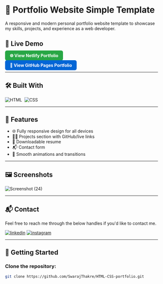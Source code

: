 # 💼 Portfolio Website Simple Template

A responsive and modern personal portfolio website template to showcase my skills, projects, and experience as a web developer.

## 🔗 Live Demo

<p>
  <a href="https://swarajthakre1.netlify.app/" target="_blank" style="padding: 8px 16px; background-color: #28a745; color: white; border-radius: 6px; text-decoration: none; font-weight: bold;">
    🌐 View Netlify Portfolio
  </a>
</p>

<p>
  <a href="https://swarajthakre.github.io/HTML-CSS-portfolio/" target="_blank" style="padding: 8px 16px; background-color: #0366d6; color: white; border-radius: 6px; text-decoration: none; font-weight: bold;">
    🔗 View GitHub Pages Portfolio
  </a>
</p>

---

## 🛠️ Built With

![HTML](https://img.shields.io/badge/html5%20-%23E34F26.svg?&style=for-the-badge&logo=html5&logoColor=white)&nbsp;
![CSS](https://img.shields.io/badge/css3%20-%231572B6.svg?&style=for-the-badge&logo=css3&logoColor=white)&nbsp;

---


## 📁 Features

- 🌐 Fully responsive design for all devices  
- 🧑‍💻 Projects section with GitHub/live links  
- 📄 Downloadable resume  
- 📬 Contact form  
- 🎨 Smooth animations and transitions

---

## 🖼️ Screenshots
![Screenshot (24)](https://github.com/user-attachments/assets/338ead59-07f3-440b-994a-59dfb9b7d1e3)

---

<h2>📬 Contact</h2>

Feel free to reach me through the below handles if you'd like to contact me.

[![linkedin](https://img.shields.io/badge/LinkedIn-0077B5?style=for-the-badge&logo=linkedin&logoColor=white)](https://www.linkedin.com/in/swaraj-thakre2629/)
[![instagram](https://img.shields.io/badge/Instagram-E4405F?style=for-the-badge&logo=instagram&logoColor=white)](https://www.instagram.com/dollar_thakre26/)

---


## 🚀 Getting Started

### Clone the repository:

```bash
git clone https://github.com/SwarajThakre/HTML-CSS-portfolio.git
